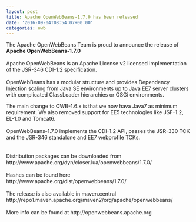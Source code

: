 ```yaml
---
layout: post
title: Apache OpenWebBeans-1.7.0 has been released
date: '2016-09-04T08:54:07+00:00'
categories: owb
---
```

<p>
The Apache OpenWebBeans Team is proud to announce the release of <b>Apache OpenWebBeans-1.7.0</b><br /><br />Apache OpenWebBeans is an Apache License v2 licensed implementation of the JSR-346 CDI-1.2 specification.<br /><br />OpenWebBeans has a modular structure and provides Dependency Injection scaling from Java SE environments up to Java EE7 server clusters with complicated ClassLoader hierarchies or OSGi environments.</p> 
  <p>The main change to OWB-1.6.x is that we now hava Java7 as minimum requirement. We also removed support for EE5 technologies like JSF-1.2, EL-1.0 and Tomcat6.<br /><br />OpenWebBeans-1.7.0 implements the CDI-1.2 API, passes the JSR-330 TCK and the JSR-346 standalone and EE7 webprofile TCKs.<br /><br /><br />Distribution packages can be downloaded from<br />http://www.apache.org/dyn/closer.lua/openwebbeans/1.7.0/<br /><br />Hashes can be found here<br />http://www.apache.org/dist/openwebbeans/1.7.0/<br /><br />The release is also available in maven.central<br />http://repo1.maven.apache.org/maven2/org/apache/openwebbeans/<br /><br />More info can be found at http://openwebbeans.apache.org
</p>
